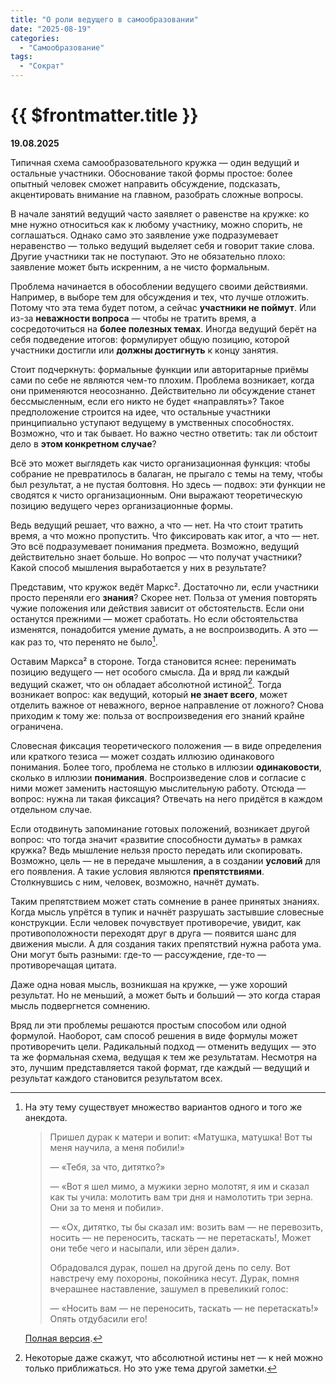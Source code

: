 ```yaml
---
title: "О роли ведущего в самообразовании"
date: "2025-08-19"
categories:
  - "Самообразование"
tags:
  - "Сократ"
---
```


# {{ $frontmatter.title }}

**19.08.2025**

Типичная схема самообразовательного кружка — один ведущий и остальные участники. Обоснование такой формы простое: более опытный человек сможет направить обсуждение, подсказать, акцентировать внимание на главном, разобрать сложные вопросы.

В начале занятий ведущий часто заявляет о равенстве на кружке: ко мне нужно относиться как к любому участнику, можно спорить, не соглашаться. Однако само это заявление уже подразумевает неравенство — только ведущий выделяет себя и говорит такие слова. Другие участники так не поступают. Это не обязательно плохо: заявление может быть искренним, а не чисто формальным.

Проблема начинается в обособлении ведущего своими действиями. Например, в выборе тем для обсуждения и тех, что лучше отложить. Потому что эта тема будет потом, а сейчас **участники не поймут**. Или из-за **неважности вопроса** — чтобы не тратить время, а сосредоточиться на **более полезных темах**. Иногда ведущий берёт на себя подведение итогов: формулирует общую позицию, которой участники достигли или **должны достигнуть** к концу занятия.

Стоит подчеркнуть: формальные функции или авторитарные приёмы сами по себе не являются чем-то плохим. Проблема возникает, когда они применяются неосознанно. Действительно ли обсуждение станет бессмысленным, если его никто не будет «направлять»? Такое предположение строится на идее, что остальные участники принципиально уступают ведущему в умственных способностях. Возможно, что и так бывает. Но важно честно ответить: так ли обстоит дело в **этом конкретном случае**?

Всё это может выглядеть как чисто организационная функция: чтобы собрание не превратилось в балаган, не прыгало с темы на тему, чтобы был результат, а не пустая болтовня. Но здесь — подвох: эти функции не сводятся к чисто организационным. Они выражают теоретическую позицию ведущего через организационные формы.

Ведь ведущий решает, что важно, а что — нет. На что стоит тратить время, а что можно пропустить. Что фиксировать как итог, а что — нет. Это всё подразумевает понимания предмета. Возможно, ведущий действительно знает больше. Но вопрос — что получат участники? Какой способ мышления выработается у них в результате?

Представим, что кружок ведёт Маркс². Достаточно ли, если участники просто переняли его **знания**? Скорее нет. Польза от умения повторять чужие положения или действия зависит от обстоятельств. Если они останутся прежними — может сработать. Но если обстоятельства изменятся, понадобится умение думать, а не воспроизводить. А это — как раз то, что перенято не было[^1].

[^1]: На эту тему существует множество вариантов одного и того же анекдота.
    
    > Пришел дурак к матери и вопит: «Матушка, матушка! Вот ты меня научила, а меня побили!»
    > 
    > — «Тебя, за что, дитятко?»
    >
    > — «Вот я шел мимо, а мужики зерно молотят, я им и сказал как ты учила: молотить вам три дня и намолотить три зерна. Они за то меня и побили».
    >
    > — «Ох, дитятко, ты бы сказал им: возить вам — не перевозить, носить — не переносить, таскать — не перетаскать!, Может они тебе чего и насыпали, или зёрен дали».
    >
    > Обрадовался дурак, пошел на другой день по селу. Вот навстречу ему похороны, покойника несут. Дурак, помня вчерашнее наставление, зашумел в превеликий голос:
    >
    > — «Носить вам — не переносить, таскать — не перетаскать!» Опять отдубасили его! 
    
    [Полная версия](https://pikabu.ru/story/nabityiy_durak__babushkinyi_skazki_9057260).

Оставим Маркса² в стороне. Тогда становится яснее: перенимать позицию ведущего — нет особого смысла. Да и вряд ли каждый ведущий скажет, что он обладает абсолютной истиной[^2]. Тогда возникает вопрос: как ведущий, который **не знает всего**, может отделить важное от неважного, верное направление от ложного? Снова приходим к тому же: польза от воспроизведения его знаний крайне ограничена.

[^2]: Некоторые даже скажут, что абсолютной истины нет — к ней можно только приближаться. Но это уже тема другой заметки.

Словесная фиксация теоретического положения — в виде определения или краткого тезиса — может создать иллюзию одинакового понимания. Более того, проблема не столько в иллюзии **одинаковости**, сколько в иллюзии **понимания**. Воспроизведение слов и согласие с ними может заменить настоящую мыслительную работу. Отсюда — вопрос: нужна ли такая фиксация? Отвечать на него придётся в каждом отдельном случае.

Если отодвинуть запоминание готовых положений, возникает другой вопрос: что тогда значит «развитие способности думать» в рамках кружка? Ведь мышление нельзя просто передать или скопировать. Возможно, цель — не в передаче мышления, а в создании **условий** для его появления. А такие условия являются **препятствиями**. Столкнувшись с ним, человек, возможно, начнёт думать.

Таким препятствием может стать сомнение в ранее принятых знаниях. Когда мысль упрётся в тупик и начнёт разрушать застывшие словесные конструкции. Если человек почувствует противоречие, увидит, как противоположности переходят друг в друга — появится шанс для движения мысли. А для создания таких препятствий нужна работа ума. Они могут быть разными: где-то — рассуждение, где-то — противоречащая цитата.

Даже одна новая мысль, возникшая на кружке, — уже хороший результат. Но не меньший, а может быть и больший — это когда старая мысль подвергнется сомнению.

Вряд ли эти проблемы решаются простым способом или одной формулой. Наоборот, сам способ решения в виде формулы может противоречить цели. Радикальный подход — отменить ведущих — это та же формальная схема, ведущая к тем же результатам. Несмотря на это, лучшим представляется такой формат, где каждый — ведущий и результат каждого становится результатом всех.
